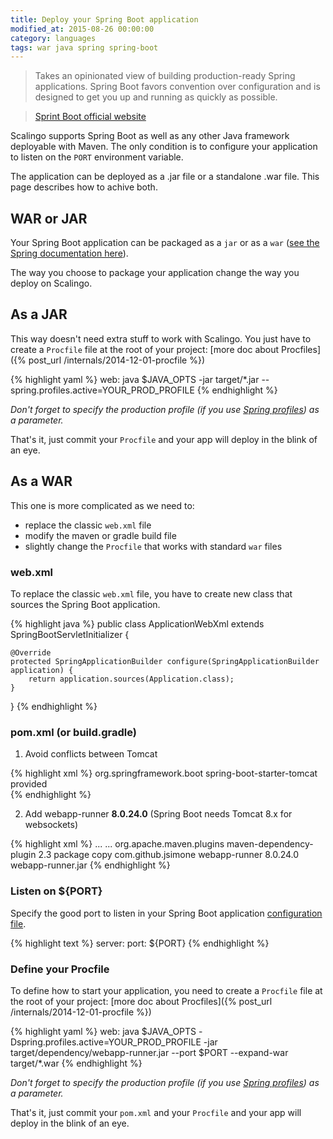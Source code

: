 ```yaml
---
title: Deploy your Spring Boot application
modified_at: 2015-08-26 00:00:00
category: languages
tags: war java spring spring-boot
---
```


> Takes an opinionated view of building production-ready Spring applications.
> Spring Boot favors convention over configuration and is designed to get you up
> and running as quickly as possible.

> [Sprint Boot official website](http://projects.spring.io/spring-boot/)

Scalingo supports Spring Boot as well as any other Java framework deployable with
Maven. The only condition is to configure your application to listen on the
`PORT` environment variable.

The application can be deployed as a .jar file or a standalone .war file. This
page describes how to achive both.

## WAR or JAR

Your Spring Boot application can be packaged as a `jar` or as a `war` ([see the
Spring documentation
here](http://docs.spring.io/spring-boot/docs/current/reference/html/howto-traditional-deployment.html)).

The way you choose to package your application change the way you deploy on
Scalingo.

## As a JAR

This way doesn't need extra stuff to work with Scalingo. You just have to
create a `Procfile` file at the root of your project: [more doc about
Procfiles]({% post_url /internals/2014-12-01-procfile %})

{% highlight yaml %}
web: java $JAVA_OPTS -jar target/*.jar --spring.profiles.active=YOUR_PROD_PROFILE
{% endhighlight %}

_Don't forget to specify the production profile (if you use [Spring
profiles](http://docs.spring.io/spring-boot/docs/current/reference/html/boot-features-profiles.html))
as a parameter._

That's it, just commit your `Procfile` and your app will deploy in the blink of
an eye.

## As a WAR

This one is more complicated as we need to:

- replace the classic `web.xml` file
- modify the maven or gradle build file
- slightly change the `Procfile` that works with standard `war` files

### web.xml

To replace the classic `web.xml` file, you have to create new class that
sources the Spring Boot application.

{% highlight java %}
public class ApplicationWebXml extends SpringBootServletInitializer {

    @Override
    protected SpringApplicationBuilder configure(SpringApplicationBuilder application) {
        return application.sources(Application.class);
    }

}
{% endhighlight %}

### pom.xml (or build.gradle)

1. Avoid conflicts between Tomcat

{% highlight xml %}
<dependency>
    <groupId>org.springframework.boot</groupId>
    <artifactId>spring-boot-starter-tomcat</artifactId>
    <!-- Add this -->
    <scope>provided</scope>
</dependency>   
{% endhighlight %}

2. Add webapp-runner **8.0.24.0** (Spring Boot needs Tomcat 8.x for websockets)

{% highlight xml %}
<build>
  ...
  <plugins>
    ...
    <plugin>
      <groupId>org.apache.maven.plugins</groupId>
      <artifactId>maven-dependency-plugin</artifactId>
      <version>2.3</version>
      <executions>
        <execution>
          <phase>package</phase>
          <goals><goal>copy</goal></goals>
          <configuration>
            <artifactItems>
              <artifactItem>
                <groupId>com.github.jsimone</groupId>
                <artifactId>webapp-runner</artifactId>
                <version>8.0.24.0</version>
                <destFileName>webapp-runner.jar</destFileName>
              </artifactItem>
            </artifactItems>
          </configuration>
        </execution>
      </executions>
    </plugin>
  </plugins>
</build>
{% endhighlight %}

### Listen on ${PORT}

Specify the good port to listen in your Spring Boot application [configuration
file](http://docs.spring.io/spring-boot/docs/current/reference/html/boot-features-external-config.html).

{% highlight text %}
server:
    port: ${PORT}
{% endhighlight %}

### Define your Procfile

To define how to start your application, you need to create a `Procfile` file
at the root of your project: [more doc about Procfiles]({% post_url /internals/2014-12-01-procfile %})

{% highlight yaml %}
web: java $JAVA_OPTS -Dspring.profiles.active=YOUR_PROD_PROFILE -jar target/dependency/webapp-runner.jar --port $PORT --expand-war target/*.war
{% endhighlight %}

_Don't forget to specify the production profile (if you use [Spring
profiles](http://docs.spring.io/spring-boot/docs/current/reference/html/boot-features-profiles.html))
as a parameter._

That's it, just commit your `pom.xml` and your `Procfile` and your app will
deploy in the blink of an eye.
